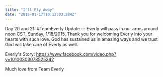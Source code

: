 ```yaml
---
title: "I'll Fly Away"
date: "2015-01-17T10:12:03.284Z"
---
```


Day 20 and 21: #TeamEverly Update — Everly will pass in our arms around noon CST, Sunday, 1/18/2015. Thank you for welcoming Everly into your hearts with such love. God has sustained us in amazing ways and we trust God will take care of Everly as well.

Everly's Story: https://www.facebook.com/video.php?v=10100303078525342

Much love from Team Everly